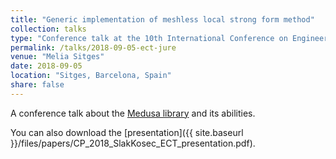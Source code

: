 ```yaml
---
title: "Generic implementation of meshless local strong form method"
collection: talks
type: "Conference talk at the 10th International Conference on Engineering Computational Technology"
permalink: /talks/2018-09-05-ect-jure
venue: "Melia Sitges"
date: 2018-09-05
location: "Sitges, Barcelona, Spain"
share: false
---
```


A conference talk about the [Medusa library](http://e6.ijs.si/medusa) and its abilities. 

You can also download the 
[presentation]({{ site.baseurl }}/files/papers/CP_2018_SlakKosec_ECT_presentation.pdf).
